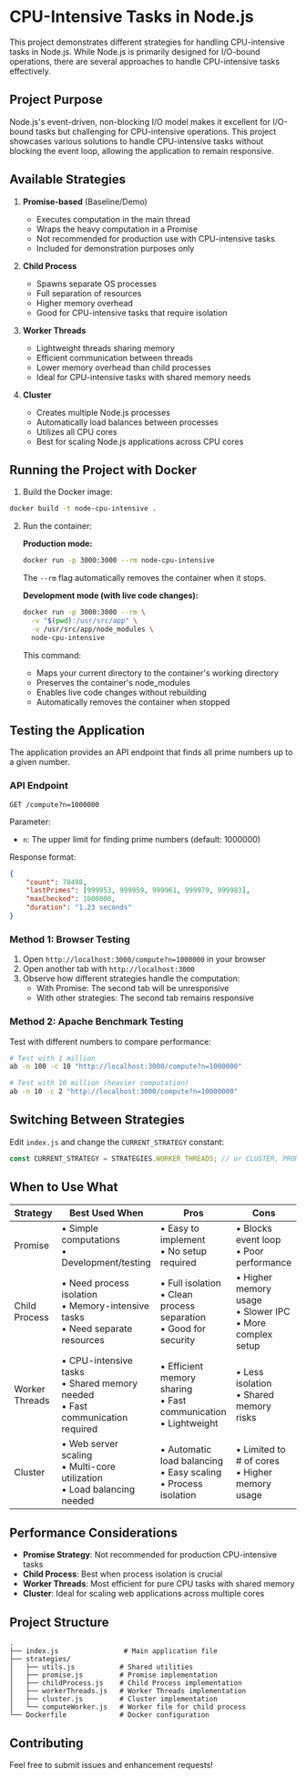 # CPU-Intensive Tasks in Node.js

This project demonstrates different strategies for handling CPU-intensive tasks in Node.js. While Node.js is primarily designed for I/O-bound operations, there are several approaches to handle CPU-intensive tasks effectively.

## Project Purpose

Node.js's event-driven, non-blocking I/O model makes it excellent for I/O-bound tasks but challenging for CPU-intensive operations. This project showcases various solutions to handle CPU-intensive tasks without blocking the event loop, allowing the application to remain responsive.

## Available Strategies

1. **Promise-based** (Baseline/Demo)
   - Executes computation in the main thread
   - Wraps the heavy computation in a Promise
   - Not recommended for production use with CPU-intensive tasks
   - Included for demonstration purposes only

2. **Child Process**
   - Spawns separate OS processes
   - Full separation of resources
   - Higher memory overhead
   - Good for CPU-intensive tasks that require isolation

3. **Worker Threads**
   - Lightweight threads sharing memory
   - Efficient communication between threads
   - Lower memory overhead than child processes
   - Ideal for CPU-intensive tasks with shared memory needs

4. **Cluster**
   - Creates multiple Node.js processes
   - Automatically load balances between processes
   - Utilizes all CPU cores
   - Best for scaling Node.js applications across CPU cores

## Running the Project with Docker

1. Build the Docker image:
```bash
docker build -t node-cpu-intensive .
```

2. Run the container:

   **Production mode:**
   ```bash
   docker run -p 3000:3000 --rm node-cpu-intensive
   ```
   The `--rm` flag automatically removes the container when it stops.

   **Development mode (with live code changes):**
   ```bash
   docker run -p 3000:3000 --rm \
     -v "$(pwd):/usr/src/app" \
     -v /usr/src/app/node_modules \
     node-cpu-intensive
   ```
   This command:
   - Maps your current directory to the container's working directory
   - Preserves the container's node_modules
   - Enables live code changes without rebuilding
   - Automatically removes the container when stopped

## Testing the Application

The application provides an API endpoint that finds all prime numbers up to a given number.

### API Endpoint
```
GET /compute?n=1000000
```
Parameter:
- `n`: The upper limit for finding prime numbers (default: 1000000)

Response format:
```json
{
    "count": 78498,
    "lastPrimes": [999953, 999959, 999961, 999979, 999983],
    "maxChecked": 1000000,
    "duration": "1.23 seconds"
}
```

### Method 1: Browser Testing
1. Open `http://localhost:3000/compute?n=1000000` in your browser
2. Open another tab with `http://localhost:3000`
3. Observe how different strategies handle the computation:
   - With Promise: The second tab will be unresponsive
   - With other strategies: The second tab remains responsive

### Method 2: Apache Benchmark Testing
Test with different numbers to compare performance:
```bash
# Test with 1 million
ab -n 100 -c 10 "http://localhost:3000/compute?n=1000000"

# Test with 10 million (heavier computation)
ab -n 10 -c 2 "http://localhost:3000/compute?n=10000000"
```

## Switching Between Strategies

Edit `index.js` and change the `CURRENT_STRATEGY` constant:
```javascript
const CURRENT_STRATEGY = STRATEGIES.WORKER_THREADS; // or CLUSTER, PROMISE, CHILD_PROCESS
```

## When to Use What

| Strategy | Best Used When | Pros | Cons |
|----------|---------------|------|------|
| Promise | • Simple computations<br>• Development/testing | • Easy to implement<br>• No setup required | • Blocks event loop<br>• Poor performance |
| Child Process | • Need process isolation<br>• Memory-intensive tasks<br>• Need separate resources | • Full isolation<br>• Clean process separation<br>• Good for security | • Higher memory usage<br>• Slower IPC<br>• More complex setup |
| Worker Threads | • CPU-intensive tasks<br>• Shared memory needed<br>• Fast communication required | • Efficient memory sharing<br>• Fast communication<br>• Lightweight | • Less isolation<br>• Shared memory risks |
| Cluster | • Web server scaling<br>• Multi-core utilization<br>• Load balancing needed | • Automatic load balancing<br>• Easy scaling<br>• Process isolation | • Limited to # of cores<br>• Higher memory usage |

## Performance Considerations

- **Promise Strategy**: Not recommended for production CPU-intensive tasks
- **Child Process**: Best when process isolation is crucial
- **Worker Threads**: Most efficient for pure CPU tasks with shared memory
- **Cluster**: Ideal for scaling web applications across multiple cores

## Project Structure
```
.
├── index.js                # Main application file
├── strategies/
│   ├── utils.js           # Shared utilities
│   ├── promise.js         # Promise implementation
│   ├── childProcess.js    # Child Process implementation
│   ├── workerThreads.js   # Worker Threads implementation
│   ├── cluster.js         # Cluster implementation
│   └── computeWorker.js   # Worker file for child process
└── Dockerfile             # Docker configuration
```

## Contributing

Feel free to submit issues and enhancement requests!
